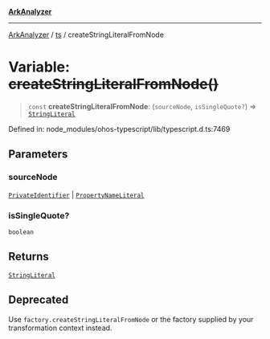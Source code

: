 [**ArkAnalyzer**](../../../../README.md)

***

[ArkAnalyzer](../../../../globals.md) / [ts](../README.md) / createStringLiteralFromNode

# Variable: ~~createStringLiteralFromNode()~~

> `const` **createStringLiteralFromNode**: (`sourceNode`, `isSingleQuote?`) => [`StringLiteral`](../interfaces/StringLiteral.md)

Defined in: node\_modules/ohos-typescript/lib/typescript.d.ts:7469

## Parameters

### sourceNode

[`PrivateIdentifier`](../interfaces/PrivateIdentifier.md) | [`PropertyNameLiteral`](../type-aliases/PropertyNameLiteral.md)

### isSingleQuote?

`boolean`

## Returns

[`StringLiteral`](../interfaces/StringLiteral.md)

## Deprecated

Use `factory.createStringLiteralFromNode` or the factory supplied by your transformation context instead.

